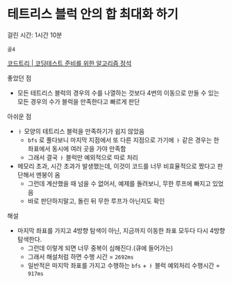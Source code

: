 # 테트리스 블럭 안의 합 최대화 하기

걸린 시간: 1시간 10분

`골4`

[코드트리 | 코딩테스트 준비를 위한 알고리즘 정석](https://www.codetree.ai/training-field/frequent-problems/problems/max-sum-of-tetris-block/description?page=3&pageSize=20)

좋았던 점

- 모든 테트리스 블럭의 경우의 수를 나열하는 것보다 4번의 이동으로 만들 수 있는 모든 경우의 수가 블럭을 만족한다고 빠르게 판단

아쉬운 점

- `ㅏ` 모양의 테트리스 블럭을 만족하기가 쉽지 않았음
    - `bfs` 로 풀다보니 마지막 지점에서 또 다른 지점으로 가기에 `ㅏ` 같은 경우는 한 좌표에서 동시에 여러 곳을 가야 만족함
    - 그래서 결국 `ㅏ` 블럭만 예외적으로 따로 처리
- 메모리 초과, 시간 초과가 발생했는데, 이것이 코드를 너무 비효율적으로 짰다고 판단해서 멘붕이 옴
    - 그런데 계산했을 때 넘을 수 없어서, 예제를 돌려보니, 무한 루프에 빠지고 있었음
    - 바로 판단하지말고, 돌린 뒤 무한 루프가 아닌지도 확인

해설

- 마지막 좌표를 가지고 4방향 탐색이 아닌, 지금까지 이동한 좌표 모두다 다시 4방향 탐색한다.
    - 그런데 이렇게 되면 너무 중복이 심해진다.(큐에 들어가는)
    - 그래서 해설처럼 하면 수행 시간 = `2692ms`
    - 일반적은 마지막 좌표를 가지고 수행하는 `bfs` + `ㅏ` 블럭 예외처리 수행시간 = `917ms`